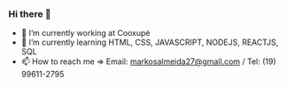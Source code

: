 ### Hi there 👋

- 🔭 I’m currently working at Cooxupé
- 🌱 I’m currently learning HTML, CSS, JAVASCRIPT, NODEJS, REACTJS, SQL
- 📫 How to reach me => Email: markosalmeida27@gmail.com / Tel: (19) 99611-2795

